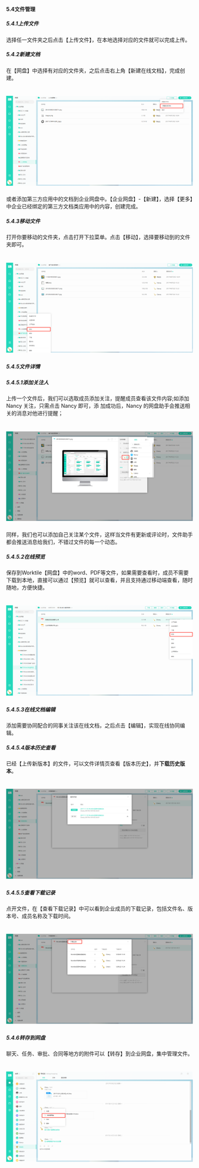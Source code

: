 #### 5.4文件管理

##### 5.4.1上传文件

选择任一文件夹之后点击【上传文件】，在本地选择对应的文件就可以完成上传。

##### 5.4.2新建文档

在【网盘】中选择有对应的文件夹，之后点击右上角【新建在线文档】，完成创建。

# ![](/assets/5.4文件管理-新建文档.png)

或者添加第三方应用中的文档到企业网盘中。【企业网盘】-【新建】，选择【更多】中企业已经绑定的第三方文档类应用中的内容，创建完成。


##### 5.4.3移动文件

打开你要移动的文件夹，点击打开下拉菜单。点击【移动】，选择要移动到的文件夹即可。

# ![](/assets/5.4文件管理-移动文件.png)

##### 5.4.5文件详情

##### 5.4.5.1添加关注人

上传一个文件后，我们可以选取成员添加关注，提醒成员查看该文件内容;如添加 Nancy 关注，只需点击 Nancy 即可，添
加成功后，Nancy 的网盘助手会推送相关的消息对他进行提醒；

# ![](/assets/5.4文件管理-添加关注.png)

同样，我们也可以添加自己关注某个文件，这样当文件有更新或评论时，文件助手都会推送消息给我们，不错过文件的每一个动态。

##### 5.4.5.2在线预览

保存到Worktile【网盘】中的word、PDF等文件，如果需要查看时，成员不需要下载到本地，直接可以通过【预览】就可以查看，并且支持通过移动端查看，随时随地，方便快捷。

# ![](/assets/5.4文件管理-文件预览.png)

##### 5.4.5.3在线文档编辑

添加需要协同配合的同事关注该在线文档，之后点击【编辑】，实现在线协同编辑。

##### 5.4.5.4版本历史查看

已经【上传新版本】的文件，可以文件详情页查看【版本历史】，并**下载历史版本**。

# ![](/assets/5.4文件管理-查看历史版本.png)

##### 5.4.5.5查看下载记录

点开文件，在【查看下载记录】中可以看到企业成员的下载记录，包括文件名、版本号、成员名称及下载时间。

# ![](/assets/5.4文件管理-查看下载记录.png)

##### 5.4.6转存到网盘

聊天、任务、审批、合同等地方的附件可以【转存】到企业网盘，集中管理文件。

# ![](/assets/5.4文件管理-转存到网盘.png)



